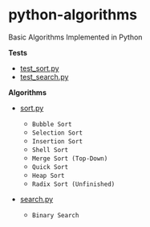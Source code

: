 # python-algorithms

Basic Algorithms Implemented in Python

**Tests**

- [test_sort.py](https://github.com/yanzhenchao/python-algorithms/blob/master/test_sort_and_search.py)
- [test_search.py](https://github.com/yanzhenchao/python-algorithms/blob/master/test_sort_and_search.py)

**Algorithms**

- [sort.py](https://github.com/yanzhenchao/python-algorithms/blob/master/sort_and_search.py)

  - `Bubble Sort`
  - `Selection Sort` 
  - `Insertion Sort`
  - `Shell Sort`
  - `Merge Sort (Top-Down)`
  - `Quick Sort`
  - `Heap Sort`
  - `Radix Sort (Unfinished)`
  
- [search.py](https://github.com/yanzhenchao/python-algorithms/blob/master/search.py)

  - `Binary Search`
